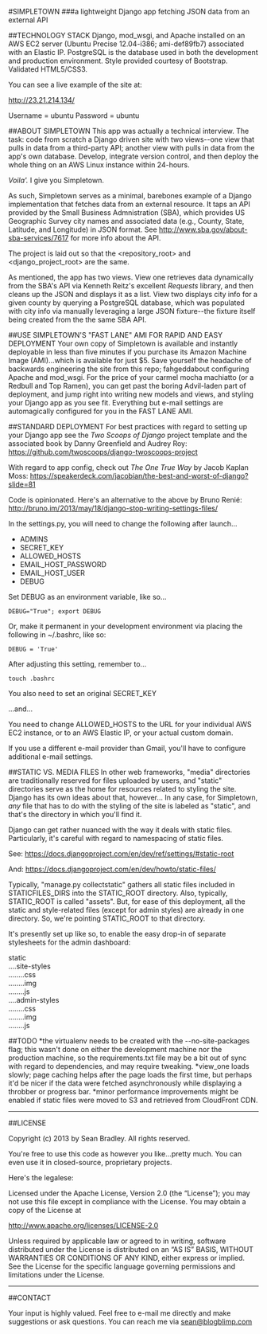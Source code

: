 #SIMPLETOWN
###a lightweight Django app fetching JSON data from an external API


##TECHNOLOGY STACK
Django, mod_wsgi, and Apache installed on an AWS EC2 server (Ubuntu Precise 12.04-i386; ami-def89fb7) associated with an Elastic IP. PostgreSQL is the database used in both the development and production environment.  Style provided courtesy of Bootstrap.  Validated HTML5/CSS3.

You can see a live example of the site at:

<http://23.21.214.134/>

Username = ubuntu
Password = ubuntu


##ABOUT SIMPLETOWN
This app was actually a technical interview.  The task: code from scratch a Django driven site with two views--one view that pulls in data from  a third-party API; another view with pulls in data from the app's own database.  Develop, integrate version control, and then deploy the whole thing on an AWS Linux instance within 24-hours.

_Voila'._  I give you Simpletown.

As such, Simpletown serves as a minimal, barebones example of a Django implementation that fetches data from an external resource. It taps an API provided by the Small Business Admnistration (SBA), which provides US Geographic Survey city names and associated data (e.g., County, State, Latitude, and Longitude) in JSON format.  See http://www.sba.gov/about-sba-services/7617 for more info about the API.

The project is laid out so that the <repository_root> and <django_project_root> are the same.

As mentioned, the app has two views.  View one retrieves data dynamically from the SBA's API via Kenneth Reitz's excellent _Requests_ library, and then cleans up the JSON and displays it as a list.  View two displays city info for a given county by querying a PostgreSQL database, which was populated with city info via manually leveraging a large JSON fixture--the fixture itself being created from the the same SBA API.


##USE SIMPLETOWN'S "FAST LANE" AMI FOR RAPID AND EASY DEPLOYMENT
Your own copy of Simpletown is available and instantly deployable in less than five minutes if you purchase its Amazon Machine Image (AMI)...which is available for just $5.  Save yourself the headache of backwards engineering the site from this repo; fahgeddabout configuring Apache and mod_wsgi. For the price of your carmel mocha machiatto (or a Redbull and Top Ramen), you can get past the boring Advil-laden part of deployment, and jump right into writing new models and views, and styling your Django app as you see fit. Everything but e-mail settings are automagically configured for you in the FAST LANE AMI.


##STANDARD DEPLOYMENT
For best practices with regard to setting up your Django app see the _Two Scoops of Django_ project template and the associated book by Danny Greenfield and Audrey Roy:
<https://github.com/twoscoops/django-twoscoops-project>

With regard to app config, check out _The One True Way_ by Jacob Kaplan Moss:
<https://speakerdeck.com/jacobian/the-best-and-worst-of-django?slide=81>

Code is opinionated.  Here's an alternative to the above by Bruno Renié:
<http://bruno.im/2013/may/18/django-stop-writing-settings-files/>

In the settings.py, you will need to change the following after launch...

* ADMINS
* SECRET_KEY
* ALLOWED_HOSTS
* EMAIL_HOST_PASSWORD
* EMAIL_HOST_USER
* DEBUG


Set DEBUG as an environment variable, like so...

    DEBUG="True"; export DEBUG

Or, make it permanent in your development environment via placing the
following in ~/.bashrc, like so:

    DEBUG = 'True'

After adjusting this setting, remember to...

    touch .bashrc

You also need to set an original SECRET_KEY

...and...

You need to change ALLOWED_HOSTS to the URL for your individual AWS EC2 instance, or to an AWS Elastic IP, or your actual custom domain.

If you use a different e-mail provider than Gmail, you'll have to configure additional e-mail settings.


##STATIC VS. MEDIA FILES
In other web frameworks,  "media" directories are traditionally reserved for files uploaded by users, and "static" directories serve as the home for resources related to styling the site. Django has its own ideas about that, however... In any case, for Simpletown, _any_ file that has to do with the styling of the site is labeled as "static", and that's the directory in which you'll find it.

Django can get rather nuanced with the way it deals with static files.  Particularly, it's careful with regard to namespacing of static files.

See: <https://docs.djangoproject.com/en/dev/ref/settings/#static-root>

And: <https://docs.djangoproject.com/en/dev/howto/static-files/>

Typically, "manage.py collectstatic" gathers all static files included in STATICFILES_DIRS into the STATIC_ROOT directory.  Also, typically, STATIC_ROOT is called "assets".  But, for ease of this deployment, all
the static and style-related files (except for admin styles) are already in one directory. So, we're pointing STATIC_ROOT to that directory.

It's presently set up like so, to enable the easy drop-in of separate stylesheets for the admin dashboard:

static<br />
....site-styles<br />
........css<br />
........img<br />
........js<br />
....admin-styles<br />
........css<br />
........img<br />
........js<br />


##TODO
*the virtualenv needs to be created with the --no-site-packages flag; this wasn't done on either the development machine nor the production machine, so the requirements.txt file may be a bit out of sync with regard to dependencies, and may require tweaking.
*view_one loads slowly; page caching helps after the page loads the first time, but perhaps it'd be nicer if the data were fetched asynchronously while displaying a throbber or progress bar.
*minor performance improvements might be enabled if static files were moved to S3 and retrieved from CloudFront CDN.


------------------------------------------------------------------------

##LICENSE

Copyright (c) 2013 by Sean Bradley.  All rights reserved.

You're free to use this code as however you like...pretty much.  You can even use it in closed-source, proprietary projects.

Here's the legalese:

Licensed under the Apache License, Version 2.0 (the “License”); you may not use this file except in compliance with the License. You may obtain a copy of the License at

http://www.apache.org/licenses/LICENSE-2.0

Unless required by applicable law or agreed to in writing, software distributed under the License is distributed on an “AS IS” BASIS, WITHOUT WARRANTIES OR CONDITIONS OF ANY KIND, either express or implied. See the License for the specific language governing permissions and limitations under the License.


------------------------------------------------------------------------

##CONTACT

Your input is highly valued. Feel free to e-mail me directly and make suggestions or ask questions.  You can reach me via sean@blogblimp.com